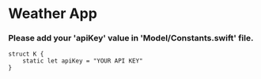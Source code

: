 #  Weather App

### Please add your 'apiKey' value in 'Model/Constants.swift' file.

```
struct K {
    static let apiKey = "YOUR API KEY"
}
```

